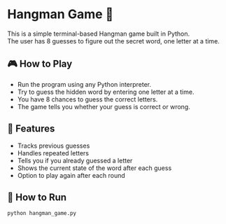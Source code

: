 # Hangman Game 🎯

This is a simple terminal-based Hangman game built in Python.  
The user has 8 guesses to figure out the secret word, one letter at a time.

## 🎮 How to Play

- Run the program using any Python interpreter.
- Try to guess the hidden word by entering one letter at a time.
- You have 8 chances to guess the correct letters.
- The game tells you whether your guess is correct or wrong.

## 🧠 Features

- Tracks previous guesses
- Handles repeated letters
- Tells you if you already guessed a letter
- Shows the current state of the word after each guess
- Option to play again after each round

## 🚀 How to Run

```bash
python hangman_game.py
